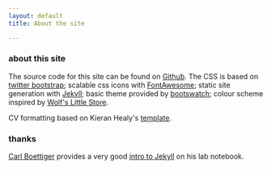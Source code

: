 ```yaml
---
layout: default
title: About the site

---
```


### about this site

The source code for this site can be found on [Github](https://github.com/saq/saq.github.io). The CSS is based on [twitter bootstrap](http://twitter.github.com/bootstrap/); scalable css icons with [FontAwesome](http://fortawesome.github.com/Font-Awesome); static site generation with [Jekyll](http://jekyllrb.com); basic theme provided by [bootswatch](http://bootswatch.com/); colour scheme inspired by [Wolf's Little Store](http://wolfr.github.io/cactus-jekyll-theme/index.html). 

CV formatting based on Kieran Healy's [template](https://github.com/kjhealy/kjh-vita).

### thanks

[Carl Boettiger](http://carlboettiger.info/) provides a very good [intro to Jekyll](http://carlboettiger.info/2012/12/30/learning-jekyll.html) on his lab notebook.


